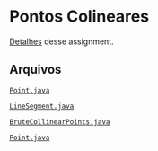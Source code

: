 # Pontos Colineares

[Detalhes](https://coursera.cs.princeton.edu/algs4/assignments/collinear/specification.php) desse assignment.

## Arquivos

[`Point.java`](./Point.java)

[`LineSegment.java`](./LineSegment.java)

[`BruteCollinearPoints.java`](./BruteCollinearPoints.java)

[`Point.java`](./Point.java)

